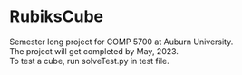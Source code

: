 # RubiksCube
Semester long project for COMP 5700 at Auburn University.                                                                      
The project will get completed by May, 2023.  
To test a cube, run solveTest.py in test file.
